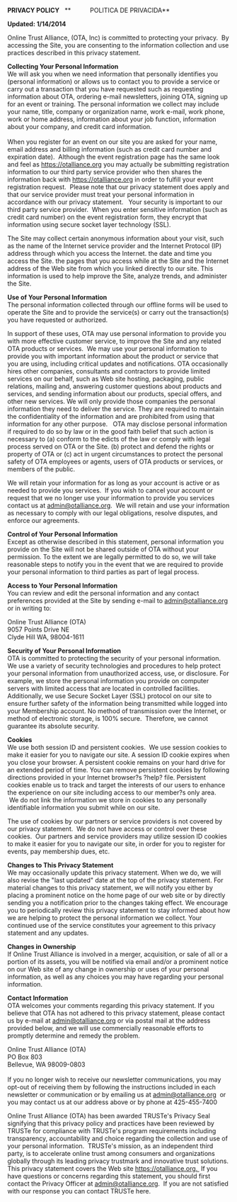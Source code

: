   
**PRIVACY POLICY**   **           POLITICA DE PRIVACIDA**

**Updated: 1/14/2014**

Online Trust Alliance, (OTA, Inc) is committed to protecting your privacy.  By accessing the Site, you are consenting to the information collection and use practices described in this privacy statement.  

**Collecting Your Personal Information**  
We will ask you when we need information that personally identifies you (personal information) or allows us to contact you to provide a service or carry out a transaction that you have requested such as requesting information about OTA, ordering e-mail newsletters, joining OTA, signing up for an event or training. The personal information we collect may include your name, title, company or organization name, work e-mail, work phone, work or home address, information about your job function, information about your company, and credit card information.  
   
When you register for an event on our site you are asked for your name, email address and billing information (such as credit card number and expiration date).  Although the event registration page has the same look and feel as https://otalliance.org you may actually be submitting registration information to our third party service provider who then shares the information back with https://otalliance.org in order to fulfill your event registration request.  Please note that our privacy statement does apply and that our service provider must treat your personal information in accordance with our privacy statement.   Your security is important to our third party service provider.  When you enter sensitive information (such as credit card number) on the event registration form, they encrypt that information using secure socket layer technology (SSL).  
  
The Site may collect certain anonymous information about your visit, such as the name of the Internet service provider and the Internet Protocol (IP) address through which you access the Internet. the date and time you access the Site. the pages that you access while at the Site and the Internet address of the Web site from which you linked directly to our site. This information is used to help improve the Site, analyze trends, and administer the Site.  
  
**Use of Your Personal Information**  
The personal information collected through our offline forms will be used to operate the Site and to provide the service(s) or carry out the transaction(s) you have requested or authorized.  
  
In support of these uses, OTA may use personal information to provide you with more effective customer service, to improve the Site and any related OTA products or services.  We may use your personal information to provide you with important information about the product or service that you are using, including critical updates and notifications. OTA occasionally hires other companies, consultants and contractors to provide limited services on our behalf, such as Web site hosting, packaging, public relations, mailing and, answering customer questions about products and services, and sending information about our products, special offers, and other new services. We will only provide those companies the personal information they need to deliver the service. They are required to maintain the confidentiality of the information and are prohibited from using that information for any other purpose.   OTA may disclose personal information if required to do so by law or in the good faith belief that such action is necessary to (a) conform to the edicts of the law or comply with legal process served on OTA or the Site. (b) protect and defend the rights or property of OTA or (c) act in urgent circumstances to protect the personal safety of OTA employees or agents, users of OTA products or services, or members of the public.  
  
We will retain your information for as long as your account is active or as needed to provide you services.  If you wish to cancel your account or request that we no longer use your information to provide you services contact us at admin@otalliance.org.  We will retain and use your information as necessary to comply with our legal obligations, resolve disputes, and enforce our agreements.  
  
**Control of Your Personal Information**  
Except as otherwise described in this statement, personal information you provide on the Site will not be shared outside of OTA without your permission. To the extent we are legally permitted to do so, we will take reasonable steps to notify you in the event that we are required to provide your personal information to third parties as part of legal process.  
  
**Access to Your Personal Information**  
You can review and edit the personal information and any contact preferences provided at the Site by sending e-mail to admin@otalliance.org or in writing to:  
  
Online Trust Alliance (OTA)  
9057 Points Drive NE  
Clyde Hill WA, 98004-1611  
  
**Security of Your Personal Information**  
OTA is committed to protecting the security of your personal information. We use a variety of security technologies and procedures to help protect your personal information from unauthorized access, use, or disclosure. For example, we store the personal information you provide on computer servers with limited access that are located in controlled facilities. Additionally, we use Secure Socket Layer (SSL) protocol on our site to ensure further safety of the information being transmitted while logged into your Membership account. No method of transmission over the Internet, or method of electronic storage, is 100% secure.  Therefore, we cannot guarantee its absolute security.  
  
**Cookies**  
We use both session ID and persistent cookies.  We use session cookies to make it easier for you to navigate our site. A session ID cookie expires when you close your browser. A persistent cookie remains on your hard drive for an extended period of time. You can remove persistent cookies by following directions provided in your Internet browser?s ?help? file. Persistent cookies enable us to track and target the interests of our users to enhance the experience on our site including access to our member?s only area.   We do not link the information we store in cookies to any personally identifiable information you submit while on our site.  
  
The use of cookies by our partners or service providers is not covered by our privacy statement.  We do not have access or control over these cookies.  Our partners and service providers may utilize session ID cookies to make it easier for you to navigate our site, in order for you to register for events, pay membership dues, etc.  
  
**Changes to This Privacy Statement**  
We may occasionally update this privacy statement. When we do, we will also revise the "last updated" date at the top of the privacy statement. For material changes to this privacy statement, we will notify you either by placing a prominent notice on the home page of our web site or by directly sending you a notification prior to the changes taking effect. We encourage you to periodically review this privacy statement to stay informed about how we are helping to protect the personal information we collect. Your continued use of the service constitutes your agreement to this privacy statement and any updates.  
  
**Changes in Ownership**  
If Online Trust Alliance is involved in a merger, acquisition, or sale of all or a portion of its assets, you will be notified via email and/or a prominent notice on our Web site of any change in ownership or uses of your personal information, as well as any choices you may have regarding your personal information.  
  
**Contact Information**  
OTA welcomes your comments regarding this privacy statement. If you believe that OTA has not adhered to this privacy statement, please contact us by e-mail at admin@otalliance.org or via postal mail at the address provided below, and we will use commercially reasonable efforts to promptly determine and remedy the problem.  
  
Online Trust Alliance (OTA)  
PO Box 803  
Bellevue, WA 98009-0803  
   
If you no longer wish to receive our newsletter communications, you may opt-out of receiving them by following the instructions included in each newsletter or communication or by emailing us at admin@otalliance.org  or you may contact us at our address above or by phone at 425-455-7400

Online Trust Alliance (OTA) has been awarded TRUSTe's Privacy Seal signifying that this privacy policy and practices have been reviewed by TRUSTe for compliance with TRUSTe's program requirements including transparency, accountability and choice regarding the collection and use of your personal information.  TRUSTe's mission, as an independent third party, is to accelerate online trust among consumers and organizations globally through its leading privacy trustmark and innovative trust solutions. This privacy statement covers the Web site https://otalliance.org.  If you have questions or concerns regarding this statement, you should first contact the Privacy Officer at admin@otalliance.org.  If you are not satisfied with our response you can contact TRUSTe here.